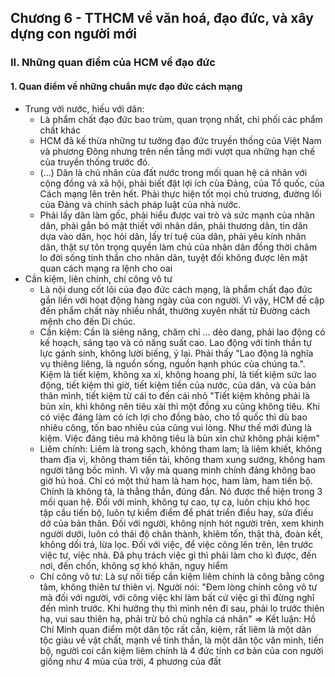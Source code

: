 ## Chương 6 - TTHCM về văn hoá, đạo đức, và xây dựng con người mới
### II. Những quan điểm của HCM về đạo đức
#### 1. Quan điểm về những chuẩn mực đạo đức cách mạng
- Trung với nước, hiếu với dân:
	- Là phẩm chất đạo đức bao trùm, quan trọng nhất, chi phối các phẩm chất khác
	- HCM đã kế thừa những tư tưởng đạo đức truyền thống của Việt Nam và phương Đông nhưng trên nền tẳng mới vượt qua những hạn chế của truyền thống trước đó. 
	- (...) Dân là chủ nhân của đất nước trong mối quan hệ cá nhân với cộng đồng và xã hội, phải biết đặt lợi ích của Đảng, của Tổ quốc, của Cách mạng lên trên hết. Phải thực hiện tốt mọi chủ trương, đường lối của Đảng và chính sách pháp luật của nhà nước.
	- Phải lấy dân làm gốc, phải hiểu được vai trò và sức mạnh của nhân dân, phải gắn bó mật thiết với nhân dân, phải thương dân, tin dân dựa vào dân, học hỏi dân, lấy trí tuệ của dân, phải yêu kính nhân dân, thật sự tôn trọng quyền làm chủ của nhân dân đồng thời chăm lo đời sống tinh thần cho nhân dân, tuyệt đối không được lên mặt quan cách mạng ra lệnh cho oai
- Cần kiệm, liên chính, chí công vô tư
	- Là nội dung cốt lõi của đạo đức cách mạng, là phẩm chất đạo đức gắn liền với hoạt động hàng ngày của con người. Vì vậy, HCM đề cập đến phẩm chất này nhiều nhất, thường xuyên nhất từ Đường cách mệnh cho đến Di chúc.
	- Cần kiệm: Cần là siêng năng, chăm chỉ ... dẻo dang, phải lao động có kế hoạch, sáng tạo và có năng suất cao. Lao động với tinh thần tự lực gánh sinh, không lười biếng, ỷ lại. Phải thấy "Lao động là nghĩa vụ thiêng liêng, là nguồn sống, nguồn hạnh phúc của chúng ta.". Kiệm là tiết kiệm, không xa xỉ, không hoang phí, là tiết kiệm sức lao động, tiết kiệm thì giờ, tiết kiệm tiền của nước, của dân, và của bản thân mình, tiết kiệm từ cái to đến cái nhỏ "Tiết kiệm không phải là bủn xỉn, khi không nên tiêu xài thì một đồng xu cũng không tiêu. Khi có việc đáng làm có ích lợi cho đồng bào, cho tổ quốc thì dù bao nhiêu công, tốn bao nhiêu của cũng vui lòng. Như thế mới đúng là kiệm. Việc đáng tiêu mà không tiêu là bủn xỉn chứ không phải kiệm"
	- Liêm chính: Liêm là trong sạch, không tham lam; là liêm khiết, không tham địa vị, không tham tiền tài, không tham xung sướng, không ham người tâng bốc mình. Vì vậy mà quang minh chính đảng không bao giờ hủ hoá. Chỉ có một thứ ham là ham học, ham làm, ham tiến bộ. Chính là không tà, là thẳng thắn, đúng đắn. Nó được thể hiện trong 3 mối quan hệ. Đối với mình, không tự cao, tự cạ, luôn chịu khó học tập cầu tiến bộ, luôn tự kiểm điểm để phát triển điều hay, sửa điều dở của bản thân. Đối với người, không nịnh hót người trên, xem khinh người dưới, luôn có thái độ chân thành, khiêm tốn, thật thà, đoàn kết, không dối trá, lừa lọc. Đối với việc, để việc công lên trên, lên trước việc tư, việc nhà. Đã phụ trách việc gì thì phải làm cho kì được, đến nơi, đến chốn, không sợ khó khăn, nguy hiểm
	- Chí công vô tư: Là sự nối tiếp cần kiệm liêm chính là công bằng công tâm, không thiên tư thiên vị. Người nói: "Đem lòng chính công vô tư mà đối với người, với công việc khi làm bất cứ việc gì thì đừng nghĩ đến mình trước. Khi hưởng thụ thì mình nên đi sau, phải lo trước thiên hạ, vui sau thiên hạ, phải trừ bỏ chủ nghĩa cá nhân"
$\Rightarrow$ Kết luận: Hồ Chí Minh quan điểm một dân tộc rất cần, kiệm, rất liêm là một dân tộc giàu về vật chất, mạnh về tinh thần, là một dân tộc văn minh, tiến bộ, người coi cần kiệm liêm chính là 4 đức tính cơ bản của con người giống như 4 mùa của trời, 4 phương của đất